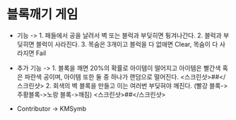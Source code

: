 <h1>블록깨기 게임</h1>

- 기능 
->  1. 패들에서 공을 날려서 벽 또는 블럭과 부딪히면 튕겨나간다.
    2. 블럭과 부딪히면 블럭이 사라진다.
    3. 목숨은 3개이고 블럭을 다 없애면 Clear, 목숨이 다 사라지면 Fail
    
- 추가 기능
->  1. 블록을 깨면 20%의 확률로 아이템이 떨어지고 아이템은 빨간색 혹은 파란색 공이며, 
       아이템 또한 둘 중 하나가 랜덤으로 떨어진다.
    <스크린샷>##</스크린샷>
    2. 회색의 벽 블록을 만들고 이는 여러번 부딪혀야 깨진다. (빨강 블록->주황블록->노랑 블록->깨짐)
    <스크린샷>##</스크린샷>

- Contributor
-> KMSymb
